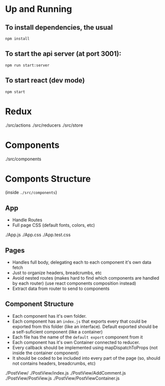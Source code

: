 # Up and Running

## To install dependencies, the usual

`npm install`

## To start the api server (at port 3001):

`npm run start:server`

## To start react (dev mode)

`npm start`


# Redux
./src/actions
./src/reducers
./src/store

# Components
./src/components

# Componts Structure

(inside `./src/components`)

## App

- Handle Routes
- Full page CSS (default fonts, colors, etc)

./App.js
./App.css
./App.test.css


## Pages

- Handles full body, delegating each to each component it's own data fetch
- Just to organize headers, breadcrumbs, etc
- Avoid nested routes (makes hard to find which components are handled by each router) (use react components composition instead)
- Extract data from router to send to components


## Component Structure

- Each component has it's own folder.
- Each component has an `index.js` that exports every that could be exported from this folder (like an interface). Default exported should be a self-suficient component (like a container)
- Each file has the name of the `default export` component from it
- Each component has it's own Container connected to reducer.
- Every callback should be implemented using mapDispatchToProps (not inside the container component)
- It should be coded to be included into every part of the page (so, should not contains headers, breadcrumbs, etc)

./PostView/
./PostView/index.js
./PostView/AddComment.js
./PostView/PostView.js
./PostView/PostViewContainer.js
